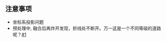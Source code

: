 ## 注意事项

* 坐标系投影问题
* 预处理中, 融合后再炸开发现，折线处不断开。万一这是一个不同等级的道路呢？[#1](https://github.com/wanghongrui/KernelDensit/issues/1)
